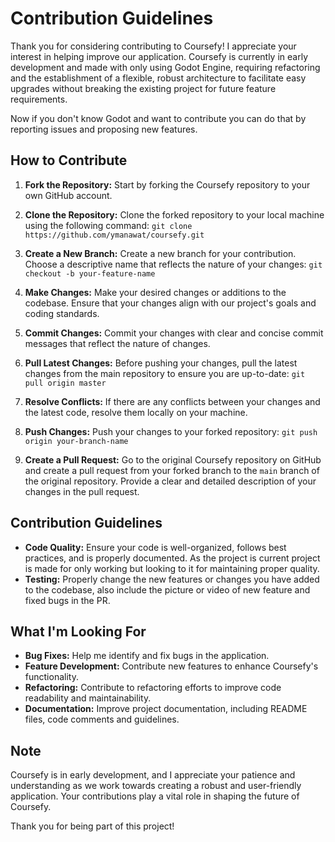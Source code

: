# Contribution Guidelines

Thank you for considering contributing to Coursefy! I appreciate your interest in helping improve our application. Coursefy is currently in early development and made with only using Godot Engine, requiring refactoring and the establishment of a flexible, robust architecture to facilitate easy upgrades without breaking the existing project for future feature requirements.

Now if you don't know Godot and want to contribute you can do that by reporting issues and proposing new features.

## How to Contribute

1. **Fork the Repository:** Start by forking the Coursefy repository to your own GitHub account.

2. **Clone the Repository:** Clone the forked repository to your local machine using the following command:
    `git clone https://github.com/ymanawat/coursefy.git`

3. **Create a New Branch:** Create a new branch for your contribution. Choose a descriptive name that reflects the nature of your changes:
    `git checkout -b your-feature-name`

4. **Make Changes:** Make your desired changes or additions to the codebase. Ensure that your changes align with our project's goals and coding standards.

5. **Commit Changes:** Commit your changes with clear and concise commit messages that reflect the nature of changes.

6. **Pull Latest Changes:** Before pushing your changes, pull the latest changes from the main repository to ensure you are up-to-date:
    `git pull origin master`

8. **Resolve Conflicts:** If there are any conflicts between your changes and the latest code, resolve them locally on your machine.

9. **Push Changes:** Push your changes to your forked repository:
    `git push origin your-branch-name`

10. **Create a Pull Request:** Go to the original Coursefy repository on GitHub and create a pull request from your forked branch to the `main` branch of the original repository. Provide a clear and detailed description of your changes in the pull request.

## Contribution Guidelines

- **Code Quality:** Ensure your code is well-organized, follows best practices, and is properly documented. As the project is current project is made for only working but looking to it for maintaining proper quality.
- **Testing:** Properly change the new features or changes you have added to the codebase, also include the picture or video of new feature and fixed bugs in the PR.

## What I'm Looking For

- **Bug Fixes:** Help me identify and fix bugs in the application.
- **Feature Development:** Contribute new features to enhance Coursefy's functionality.
- **Refactoring:** Contribute to refactoring efforts to improve code readability and maintainability.
- **Documentation:** Improve project documentation, including README files, code comments and guidelines.

## Note

Coursefy is in early development, and I appreciate your patience and understanding as we work towards creating a robust and user-friendly application. Your contributions play a vital role in shaping the future of Coursefy.

Thank you for being part of this project!
